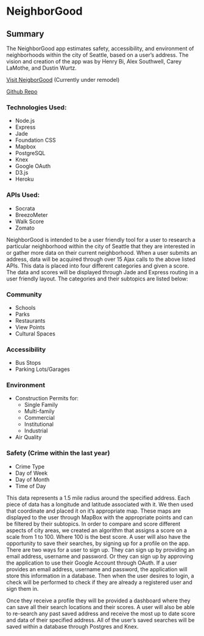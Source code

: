 
# NeighborGood

## Summary
The NeighborGood app estimates safety, accessibility, and environment of neighborhoods within the city of Seattle, based on a user’s address. The vision and creation of the app was by Henry Bi, Alex Southwell, Carey LaMothe, and Dustin Wurtz.

[Visit NeigborGood](https://neighborgood-seattle.herokuapp.com/)
(Currently under remodel)

[Github Repo](https://github.com/abkruse/healthy-home-search)

### Technologies Used:

- Node.js
- Express
- Jade
- Foundation CSS
- Mapbox
- PostgreSQL
- Knex
- Google OAuth
- D3.js
- Heroku


### APIs Used:
- Socrata
- BreezoMeter
- Walk Score
- Zomato

NeighborGood is intended to be a user friendly tool for a user to research a particular neighborhood within the city of Seattle that they are interested in or gather more data on their current neighborhood. When a user submits an address, data will be acquired through over 15 Ajax calls to the above listed APIs. This data is placed into four different categories and given a score. The data and scores will be displayed through Jade and Express routing in a user friendly layout. The categories and their subtopics are listed below:

### Community
- Schools
- Parks
- Restaurants
- View Points
- Cultural Spaces

### Accessibility
- Bus Stops
- Parking Lots/Garages


### Environment
- Construction Permits for:
    - Single Family
    - Multi-family
    - Commercial
    - Institutional
    - Industrial
- Air Quality

### Safety (Crime within the last year)
- Crime Type
- Day of Week
- Day of Month
- Time of Day

This data represents a 1.5 mile radius around the specified address. Each piece of data has a longitude and latitude associated with it. We then used that coordinate and placed it on it’s appropriate map. These maps are displayed to the user through MapBox with the appropriate points and can be filtered by their subtopics. In order to compare and score different aspects of city areas, we created an algorithm that assigns a score on a scale from 1 to 100. Where 100 is the best score. A user will also have the opportunity to save their searches, by signing up for a profile on the app. There are two ways for a user to sign up. They can sign up by providing an email address, username and password. Or they can sign up by approving the application to use their Google Account through OAuth. If a user provides an email address, username and password, the application will store this information in a database. Then when the user desires to login, a check will be performed to check if they are already a registered user and sign them in.

Once they receive a profile they will be provided a dashboard where they can save all their search locations and their scores. A user will also be able to re-search any past saved address and receive the most up to date score and data of their specified address. All of the user’s saved searches will be saved within a database through Postgres and Knex.
